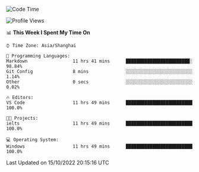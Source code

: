 <!--START_SECTION:waka-->
![Code Time](http://img.shields.io/badge/Code%20Time-220%20hrs%2054%20mins-blue)

![Profile Views](http://img.shields.io/badge/Profile%20Views-0-blue)

📊 **This Week I Spent My Time On** 

```text
⌚︎ Time Zone: Asia/Shanghai

💬 Programming Languages: 
Markdown                 11 hrs 41 mins      ████████████████████████░   98.84% 
Git Config               8 mins              ░░░░░░░░░░░░░░░░░░░░░░░░░   1.14% 
Other                    0 secs              ░░░░░░░░░░░░░░░░░░░░░░░░░   0.02%

🔥 Editors: 
VS Code                  11 hrs 49 mins      █████████████████████████   100.0%

🐱‍💻 Projects: 
ielts                    11 hrs 49 mins      █████████████████████████   100.0%

💻 Operating System: 
Windows                  11 hrs 49 mins      █████████████████████████   100.0%

```


 Last Updated on 15/10/2022 20:15:16 UTC
<!--END_SECTION:waka-->